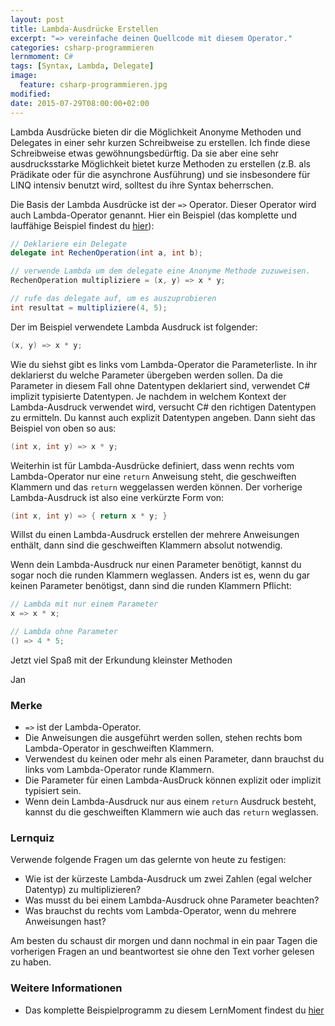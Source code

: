 ```yaml
---
layout: post
title: Lambda-Ausdrücke Erstellen
excerpt: "=> vereinfache deinen Quellcode mit diesem Operator."
categories: csharp-programmieren
lernmoment: C#
tags: [Syntax, Lambda, Delegate]
image:
  feature: csharp-programmieren.jpg
modified:
date: 2015-07-29T08:00:00+02:00
---
```


Lambda Ausdrücke bieten dir die Möglichkeit Anonyme Methoden und Delegates in einer sehr kurzen Schreibweise zu erstellen. Ich finde diese Schreibweise etwas gewöhnungsbedürftig. Da sie aber eine sehr ausdrucksstarke Möglichkeit bietet kurze Methoden zu erstellen (z.B. als Prädikate oder für die asynchrone Ausführung) und sie insbesondere für LINQ intensiv benutzt wird, solltest du ihre Syntax beherrschen.

Die Basis der Lambda Ausdrücke ist der `=>` Operator. Dieser Operator wird auch Lambda-Operator genannt. Hier ein Beispiel (das komplette und lauffähige Beispiel findest du [hier](tbd)):

```cs
// Deklariere ein Delegate
delegate int RechenOperation(int a, int b);

// verwende Lambda um dem delegate eine Anonyme Methode zuzuweisen.
RechenOperation multipliziere = (x, y) => x * y;

// rufe das delegate auf, um es auszuprobieren
int resultat = multipliziere(4, 5);
```

Der im Beispiel verwendete Lambda Ausdruck ist folgender:

```cs
(x, y) => x * y;
```

Wie du siehst gibt es links vom Lambda-Operator die Parameterliste. In ihr deklarierst du welche Parameter übergeben werden sollen. Da die Parameter in diesem Fall ohne Datentypen deklariert sind, verwendet C# implizit typisierte Datentypen. Je nachdem in welchem Kontext der Lambda-Ausdruck verwendet wird, versucht C# den richtigen Datentypen zu ermitteln. Du kannst auch explizit Datentypen angeben. Dann sieht das Beispiel von oben so aus:

```cs
(int x, int y) => x * y;
```

Weiterhin ist für Lambda-Ausdrücke definiert, dass wenn rechts vom Lambda-Operator nur eine `return` Anweisung steht, die geschweiften Klammern und das `return` weggelassen werden können. Der vorherige Lambda-Ausdruck ist also eine verkürzte Form von:

```cs
(int x, int y) => { return x * y; }
```

Willst du einen Lambda-Ausdruck erstellen der mehrere Anweisungen enthält, dann sind die geschweiften Klammern absolut notwendig.

Wenn dein Lambda-Ausdruck nur einen Parameter benötigt, kannst du sogar noch die runden Klammern weglassen. Anders ist es, wenn du gar keinen Parameter benötigst, dann sind die runden Klammern Pflicht:

```cs
// Lambda mit nur einem Parameter
x => x * x;

// Lambda ohne Parameter
() => 4 * 5;
```

Jetzt viel Spaß mit der Erkundung kleinster Methoden

Jan


### Merke

-	`=>` ist der Lambda-Operator.
-   Die Anweisungen die ausgeführt werden sollen, stehen rechts bom Lambda-Operator in geschweiften Klammern.
-   Verwendest du keinen oder mehr als einen Parameter, dann brauchst du links vom Lambda-Operator runde Klammern.
-   Die Parameter für einen Lambda-AusDruck können explizit oder implizit typisiert sein.
-   Wenn dein Lambda-Ausdruck nur aus einem `return` Ausdruck besteht, kannst du die geschweiften Klammern wie auch das `return` weglassen.

### Lernquiz

Verwende folgende Fragen um das gelernte von heute zu festigen:

-	Wie ist der kürzeste Lambda-Ausdruck um zwei Zahlen (egal welcher Datentyp) zu multiplizieren?
-   Was musst du bei einem Lambda-Ausdruck ohne Parameter beachten?
-   Was brauchst du rechts vom Lambda-Operator, wenn du mehrere Anweisungen hast?

Am besten du schaust dir morgen und dann nochmal in ein paar Tagen die vorherigen Fragen an und beantwortest sie ohne den Text vorher gelesen zu haben.

### Weitere Informationen

-	Das komplette Beispielprogramm zu diesem LernMoment findest du [hier](https://github.com/LernMoment/csharp/tree/master/LambdaErstellen)

